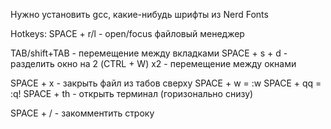 Нужно установить gcc, какие-нибудь шрифты из Nerd Fonts

Hotkeys:
SPACE + r/l - open/focus файловый менеджер

TAB/shift+TAB   - перемещение между вкладками
SPACE + s + d   - разделить окно на 2
(CTRL + W) x2   - перемещение между окнами 

SPACE + x       - закрыть файл из табов сверху
SPACE + w       = :w
SPACE + qq      = :q!
SPACE + th      - открыть терминал (горизонально снизу)

SPACE + /       - закомментить строку 
